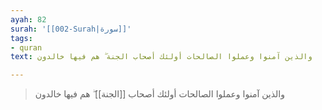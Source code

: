 ```yaml
---
ayah: 82
surah: '[[002-Surah|سورة]]'
tags:
- quran
text: والذين آمنوا وعملوا الصالحات أولئك أصحاب الجنة ۖ هم فيها خالدون

---
```

> والذين آمنوا وعملوا الصالحات أولئك أصحاب [[الجنة]] ۖ هم فيها خالدون
